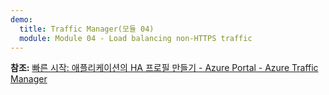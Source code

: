 ```yaml
---
demo:
  title: Traffic Manager(모듈 04)
  module: Module 04 - Load balancing non-HTTPS traffic
---
```


**참조:** [빠른 시작: 애플리케이션의 HA 프로필 만들기 - Azure Portal - Azure Traffic Manager](https://learn.microsoft.com/azure/traffic-manager/quickstart-create-traffic-manager-profile)


